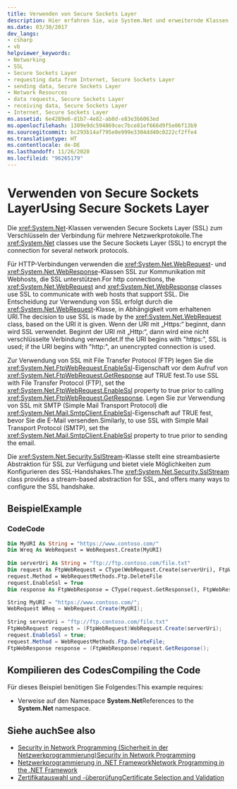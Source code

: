 ```yaml
---
title: Verwenden von Secure Sockets Layer
description: Hier erfahren Sie, wie System.Net und erweiternde Klassen Secure Sockets Layer verwenden, um die Verbindung für mehrere Netzwerkprotokolle im .NET Framework zu verschlüsseln.
ms.date: 03/30/2017
dev_langs:
- csharp
- vb
helpviewer_keywords:
- Networking
- SSL
- Secure Sockets Layer
- requesting data from Internet, Secure Sockets Layer
- sending data, Secure Sockets Layer
- Network Resources
- data requests, Secure Sockets Layer
- receiving data, Secure Sockets Layer
- Internet, Secure Sockets Layer
ms.assetid: 6e4289e6-d1b7-4e82-ab0d-e83e3b6063ed
ms.openlocfilehash: 1309e9dc594869cec7bce81ef666d9f5e06f13b9
ms.sourcegitcommit: bc293b14af795e0e999e3304dd40c0222cf2ffe4
ms.translationtype: HT
ms.contentlocale: de-DE
ms.lasthandoff: 11/26/2020
ms.locfileid: "96265179"
---
```

# <a name="using-secure-sockets-layer"></a><span data-ttu-id="77ada-103">Verwenden von Secure Sockets Layer</span><span class="sxs-lookup"><span data-stu-id="77ada-103">Using Secure Sockets Layer</span></span>

<span data-ttu-id="77ada-104">Die <xref:System.Net>-Klassen verwenden Secure Sockets Layer (SSL) zum Verschlüsseln der Verbindung für mehrere Netzwerkprotokolle.</span><span class="sxs-lookup"><span data-stu-id="77ada-104">The <xref:System.Net> classes use the Secure Sockets Layer (SSL) to encrypt the connection for several network protocols.</span></span>  
  
 <span data-ttu-id="77ada-105">Für HTTP-Verbindungen verwenden die <xref:System.Net.WebRequest>- und <xref:System.Net.WebResponse>-Klassen SSL zur Kommunikation mit Webhosts, die SSL unterstützen.</span><span class="sxs-lookup"><span data-stu-id="77ada-105">For http connections, the <xref:System.Net.WebRequest> and <xref:System.Net.WebResponse> classes use SSL to communicate with web hosts that support SSL.</span></span> <span data-ttu-id="77ada-106">Die Entscheidung zur Verwendung von SSL erfolgt durch die <xref:System.Net.WebRequest>-Klasse, in Abhängigkeit vom erhaltenen URI.</span><span class="sxs-lookup"><span data-stu-id="77ada-106">The decision to use SSL is made by the <xref:System.Net.WebRequest> class, based on the URI it is given.</span></span> <span data-ttu-id="77ada-107">Wenn der URI mit „Https:“ beginnt, dann wird SSL verwendet. Beginnt der URI mit „Http:“, dann wird eine nicht verschlüsselte Verbindung verwendet.</span><span class="sxs-lookup"><span data-stu-id="77ada-107">If the URI begins with "https:", SSL is used; if the URI begins with "http:", an unencrypted connection is used.</span></span>  
  
 <span data-ttu-id="77ada-108">Zur Verwendung von SSL mit File Transfer Protocol (FTP) legen Sie die <xref:System.Net.FtpWebRequest.EnableSsl>-Eigenschaft vor dem Aufruf von <xref:System.Net.FtpWebRequest.GetResponse> auf TRUE fest.</span><span class="sxs-lookup"><span data-stu-id="77ada-108">To use SSL with File Transfer Protocol (FTP), set the <xref:System.Net.FtpWebRequest.EnableSsl> property to true prior to calling <xref:System.Net.FtpWebRequest.GetResponse>.</span></span> <span data-ttu-id="77ada-109">Legen Sie zur Verwendung von SSL mit SMTP (Simple Mail Transport Protocol) die <xref:System.Net.Mail.SmtpClient.EnableSsl>-Eigenschaft auf TRUE fest, bevor Sie die E-Mail versenden.</span><span class="sxs-lookup"><span data-stu-id="77ada-109">Similarly, to use SSL with Simple Mail Transport Protocol (SMTP), set the <xref:System.Net.Mail.SmtpClient.EnableSsl> property to true prior to sending the email.</span></span>  
  
 <span data-ttu-id="77ada-110">Die <xref:System.Net.Security.SslStream>-Klasse stellt eine streambasierte Abstraktion für SSL zur Verfügung und bietet viele Möglichkeiten zum Konfigurieren des SSL-Handshakes.</span><span class="sxs-lookup"><span data-stu-id="77ada-110">The <xref:System.Net.Security.SslStream> class provides a stream-based abstraction for SSL, and offers many ways to configure the SSL handshake.</span></span>  
  
## <a name="example"></a><span data-ttu-id="77ada-111">Beispiel</span><span class="sxs-lookup"><span data-stu-id="77ada-111">Example</span></span>  
  
### <a name="code"></a><span data-ttu-id="77ada-112">Code</span><span class="sxs-lookup"><span data-stu-id="77ada-112">Code</span></span>  
  
```vb  
Dim MyURI As String = "https://www.contoso.com/"  
Dim Wreq As WebRequest = WebRequest.Create(MyURI)  
  
Dim serverUri As String = "ftp://ftp.contoso.com/file.txt"  
Dim request As FtpWebRequest = CType(WebRequest.Create(serverUri), FtpWebRequest)  
request.Method = WebRequestMethods.Ftp.DeleteFile  
request.EnableSsl = True  
Dim response As FtpWebResponse = CType(request.GetResponse(), FtpWebResponse)  
```  
  
```csharp  
String MyURI = "https://www.contoso.com/";  
WebRequest WReq = WebRequest.Create(MyURI);  
  
String serverUri = "ftp://ftp.contoso.com/file.txt"  
FtpWebRequest request = (FtpWebRequest)WebRequest.Create(serverUri);  
request.EnableSsl = true;  
request.Method = WebRequestMethods.Ftp.DeleteFile;  
FtpWebResponse response = (FtpWebResponse)request.GetResponse();  
```  
  
## <a name="compiling-the-code"></a><span data-ttu-id="77ada-113">Kompilieren des Codes</span><span class="sxs-lookup"><span data-stu-id="77ada-113">Compiling the Code</span></span>  

 <span data-ttu-id="77ada-114">Für dieses Beispiel benötigen Sie Folgendes:</span><span class="sxs-lookup"><span data-stu-id="77ada-114">This example requires:</span></span>  
  
- <span data-ttu-id="77ada-115">Verweise auf den Namespace **System.Net**</span><span class="sxs-lookup"><span data-stu-id="77ada-115">References to the **System.Net** namespace.</span></span>  
  
## <a name="see-also"></a><span data-ttu-id="77ada-116">Siehe auch</span><span class="sxs-lookup"><span data-stu-id="77ada-116">See also</span></span>

- [<span data-ttu-id="77ada-117">Security in Network Programming (Sicherheit in der Netzwerkprogrammierung)</span><span class="sxs-lookup"><span data-stu-id="77ada-117">Security in Network Programming</span></span>](security-in-network-programming.md)
- [<span data-ttu-id="77ada-118">Netzwerkprogrammierung in .NET Framework</span><span class="sxs-lookup"><span data-stu-id="77ada-118">Network Programming in the .NET Framework</span></span>](index.md)
- [<span data-ttu-id="77ada-119">Zertifikatauswahl und -überprüfung</span><span class="sxs-lookup"><span data-stu-id="77ada-119">Certificate Selection and Validation</span></span>](certificate-selection-and-validation.md)
